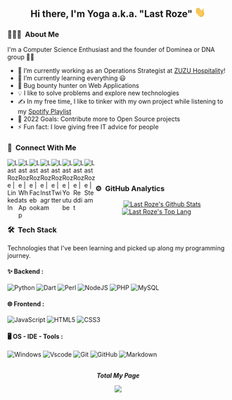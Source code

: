 <div align="center">
  <h2> 
    Hi there, I'm Yoga a.k.a. "Last Roze" <img width="25px" src="https://raw.githubusercontent.com/LastRoze/LastRoze/master/Hi.gif" width="30px">
  </h2>
</div>

### 👨🏻‍💻 &nbsp;About Me

I'm a Computer Science Enthusiast and the founder of Dominea or DNA group 👨‍💻

- 🔭 I’m currently working as an Operations Strategist at [ZUZU Hospitality][zuzu]!
- 🌱 I’m currently learning everything 😃
- 🔏 Bug bounty hunter on Web Applications
- 💡 I like to solve problems and explore new technologies
- ✍️ In my free time, I like to tinker with my own project while listening to my [Spotify Playlist][spotify]
- 🥅 2022 Goals: Contribute more to Open Source projects
- ⚡ Fun fact: I love giving free IT advice for people

### 🙈 &nbsp;Connect With Me

[<img align="left" alt="Last Roze | LinkedIn" width="25px" src="https://cdn2.iconfinder.com/data/icons/social-media-2285/512/1_Linkedin_unofficial_colored_svg-256.png" />][linkedin]&ensp;
[<img align="left" alt="Last Roze | WhatsApp" width="25px" src="https://cdn2.iconfinder.com/data/icons/social-media-2285/512/1_Whatsapp2_colored_svg-256.png" />][WhatsApp]&ensp;
[<img align="left" alt="Last Roze | Facebook" width="25px" src="https://cdn1.iconfinder.com/data/icons/social-media-2285/512/Colored_Facebook3_svg-256.png" />][facebook]&ensp;
[<img align="left" alt="Last Roze | Instagram" width="25px" src="https://cdn2.iconfinder.com/data/icons/social-media-2285/512/1_Instagram_colored_svg_1-256.png" />][instagram]&ensp;
[<img align="left" alt="Last Roze | Twitter" width="25px" src="https://cdn2.iconfinder.com/data/icons/social-media-2285/512/1_Twitter3_colored_svg-256.png" />][twitter]&ensp;
[<img align="left" alt="Last Roze | Youtube" width="25px" src="https://cdn0.iconfinder.com/data/icons/social-flat-rounded-rects/512/youtube_v2-256.png" />][youtube]&ensp;
[<img align="left" alt="Last Roze | Reddit" width="25px" src="https://cdn2.iconfinder.com/data/icons/social-media-2285/512/1_Reddit3_colored_svg-256.png" />][reddit]&ensp;
[<img align="left" alt="Last Roze | Steam" width="25px" src="https://cdn2.iconfinder.com/data/icons/gaming-platforms-squircle/250/steam_squircle-256.png" />][steam]&ensp;
<br /><br />
### ⚙️ &nbsp;GitHub Analytics

<p align="center">
  <a href="https://github.com/LastRoze">
    <img alt="Last Roze's Github Stats" height="180em" src="https://readme-stats.lastroze.vercel.app/api?username=LastRoze&show_icons=true&include_all_commits=true&count_private=true&theme=dracula"/>
    <br>
    <img alt="Last Roze's Top Lang" height="180em" src="https://readme-stats.lastroze.vercel.app/api/top-langs/?username=LastRoze&layout=compact&langs_count=8&theme=dracula"/>
  </a>
</p>

### 🛠 &nbsp;Tech Stack

Technologies that I've been learning and picked up along my programming journey.

#### ✨ Backend : <br />

![Python](https://img.shields.io/badge/-Python-05122A?style=flat-square&logo=python&logoColor=F7B500)
![Dart](https://img.shields.io/badge/-Dart-05122A?style=flat-square&logo=dart&logoColor=007ACC)
![Perl](https://img.shields.io/badge/-Perl-05122A?style=flat-square&logo=perl&logoColor=87ceeb)
![NodeJS](https://img.shields.io/badge/-NodeJS-05122A?style=flat-square&logo=data:image/png;base64,iVBORw0KGgoAAAANSUhEUgAAAA4AAAAOCAMAAAAolt3jAAAAgVBMVEUzmTMzkTM0mDQslSwtlS00mzQAAAA7nTsymDIzmDMwmDAymTIzmDMzmTMzmDMzmDMzlzM0mTQzmTMzmTMzmTMzmTMzmTM0mjQ1nDUxlzEymDIzmTMzmTMzmTMzmTMzmTMwlzAzmTMzmTMzmTMzmTMzmTMzmTM0mTQzmTMzmTP///8ybrFJAAAAKXRSTlMAAAAAAAAAAAAAAA9RxlIRBjSR6/7vmzkIAyd21Nt8JwMauPwrKvlQxcV6L9IAAABUSURBVAjXY2RgZGTkYGQEUl8ZwUx2EAUSZfz0jVESSPEygMAXkIgiIyMbAwT8+v+fUeU/jAfkMzKqMjLDuX//k8ZFMwrNIjRnoDkS7AUZxqcQLwAA4+0cex8ENfMAAAAASUVORK5CYII=)
![PHP](https://img.shields.io/badge/-PHP-05122A?style=flat-square&logo=php&logoColor=474A8A)
![MySQL](https://img.shields.io/badge/-MySQL-05122A?style=flat-square&logo=mysql&logoColor=F29111)

#### 🌐 Frontend : <br />

![JavaScript](https://img.shields.io/badge/-JavaScript-05122A?style=flat-square&logo=javascript)
![HTML5](https://img.shields.io/badge/-HTML5-E34F26?style=flat-square&logo=html5&logoColor=white)
![CSS3](https://img.shields.io/badge/-CSS3-black?style=flat-square&logo=css3)

#### 🖥 OS - IDE - Tools : <br />

![Windows](https://img.shields.io/badge/-VPS-05122A?style=flat-square&logo=windows&logoColor=007ACC)
![Vscode](https://img.shields.io/badge/-Vscode-05122A?style=flat-square&logo=visual-studio-code&logoColor=007ACC)
![Git](https://img.shields.io/badge/-Git-05122A?style=flat-square&logo=git)
![GitHub](https://img.shields.io/badge/-GitHub-05122A?style=flat-square&logo=github)
![Markdown](https://img.shields.io/badge/-Markdown-05122A?style=flat-square&logo=markdown)
<br /><br />
<p align="center"><b><i>Total My Page</i></b></p>
<p align="center">
	<a href="" alt="">
		<img src="https://visitor-badge.glitch.me/badge?page_id=LastRoze/LastRoze" /></a>
</p>

[linkedin]: https://www.linkedin.com/in/lastroze/
[whatsapp]: http://wa.me/+6285739900800
[facebook]: https://www.facebook.com/CrossoverPivot/
[instagram]: https://www.instagram.com/lastroze/
[twitter]: https://twitter.com/LastRoze
[youtube]: https://www.youtube.com/c/YogaBudiman
[reddit]: https://www.reddit.com/user/LastRoze
[steam]: https://steamcommunity.com/id/LastRoze/
[spotify]: https://open.spotify.com/user/lastroze?si=9e56c7771e204d2e&nd=1
[zuzu]: https://zuzuhospitality.com/
